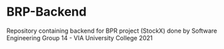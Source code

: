 # BRP-Backend
Repository containing backend for BPR project (StockX) done by Software Engineering Group 14 - VIA University College 2021
